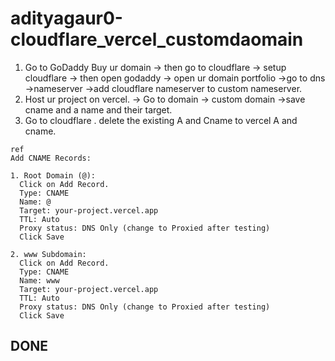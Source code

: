 # adityagaur0-cloudflare_vercel_customdaomain
1. Go to GoDaddy Buy ur domain -> then go to cloudflare -> setup cloudflare -> then open godaddy -> open ur domain portfolio ->go to dns ->nameserver ->add cloudflare nameserver to custom nameserver.
2. Host ur project on vercel. -> Go to domain -> custom domain ->save cname and a name and their target.
3. Go to cloudflare . delete the existing A and Cname to vercel A and cname. 

```
ref
Add CNAME Records:

1. Root Domain (@):
  Click on Add Record.
  Type: CNAME
  Name: @
  Target: your-project.vercel.app
  TTL: Auto
  Proxy status: DNS Only (change to Proxied after testing)
  Click Save

2. www Subdomain:
  Click on Add Record.
  Type: CNAME
  Name: www
  Target: your-project.vercel.app
  TTL: Auto
  Proxy status: DNS Only (change to Proxied after testing)
  Click Save
```

## DONE
